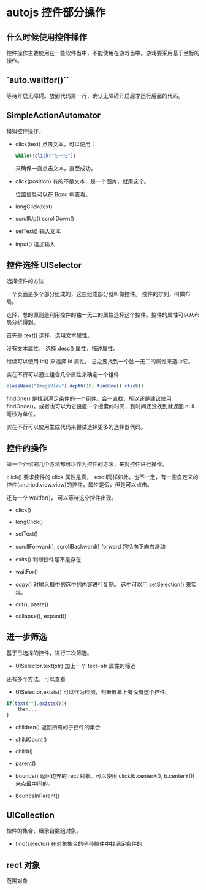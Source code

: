 # autojs 控件部分操作

## 什么时候使用控件操作
控件操作主要使用在一些软件当中，不能使用在游戏当中。游戏要采用基于坐标的操作。

## `auto.waitfor()``
等待开启无障碍。放到代码第一行，确认无障碍开启后才运行后面的代码。

## SimpleActionAutomator
模拟控件操作。

- click(text) 点击文本。可以使用：

	```javascript
	while(!click("扫一扫"))
	```

	来确保一直点击文本，直至成功。

- click(position) 有的不是文本，是一个图片，就用这个。

	位置信息可以在 Bond 中查看。

- longClick(text)

- scrollUp() scrollDown()

- setText() 输入文本

- input() 追加输入

## 控件选择 UISelector
选择控件的方法

一个页面是多个部分组成的，这些组成部分就叫做控件。 控件的排列，叫做布局。

选择，总的原则是利用控件的独一无二的属性选择这个控件。控件的属性可以从布局分析得到。

首先是 text() 选择，选用文本属性。

没有文本属性， 选择 desc() 属性，描述属性。

继续可以使用 id() 来选择 Id 属性。 总之要找到一个独一无二的属性来选中它。

实在不行可以通过组合几个属性来确定一个组件

```javascript
className("ImageView").depth(10).findOne().click()
```

findOne() 是找到满足条件的一个组件。会一直找，所以还是建议使用 findOnce()。或者也可以为它设置一个搜索的时间，到时间还没找到就返回 null.毫秒为单位。 

实在不行可以使用生成代码来尝试选择更多的选择器代码。

## 控件的操作

第一个介绍的几个方法都可以作为控件的方法，来对控件进行操作。

click() 要求控件的 click 属性是真， scroll同样如此。也不一定，有一些自定义的控件(andriod.view.view)的控件，属性是假，但是可以点击。

还有一个 waitfor()， 可以等待这个控件出现。

- click()

- longClick()

- setText()

- scrollForward(), scrollBackward() forward 包括向下向右滑动

- exits() 判断控件是不是存在

- waitFor()

- copy() 对输入框中的选中的内容进行复制。 选中可以用 setSelection() 来实现。

- cut(), paste()

- collapse(), expand()

## 进一步筛选
基于已选择的控件，进行二次筛选。

- UISelector.text(str) 加上一个 text=str 属性的筛选

还有多个方法，可以查看

- UISelector.exists() 可以作为检测，判断屏幕上有没有这个控件。

```javascript
if(text("").exists()){
	then...
}
```

- children() 返回所有的子控件的集合

- childCount() 

- child(i)

- parent()

- bounds() 返回边界的 rect 对象。可以使用 click(b.centerX(), b.centerY()) 来点最中间的。

- boundsInParent() 

## UICollection
控件的集合，继承自数组对象。

- find(selector) 在对象集合的子孙控件中找满足条件的

## rect 对象
范围对象


